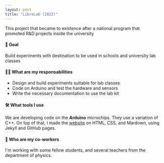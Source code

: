 ```yaml
---
layout: post
title: "LibreLab (2022)"
---
```


This project that became to existence after a national program that promoted R&D projects inside the university

#### 🏁 Goal

Build experiments with destination to be used in schools and university lab classes

#### 👩‍💻 What are my responsabilities

- Design and build experiments suitable for lab classes
- Code on Arduino and test the hardware and sensors
- Write the necessary documentation to use the lab kit

#### 🛠️ What tools I use

We are developing code on the **Arduino** microchips. They use a variation of C++. On top of that, I made the [website](https://librelab.github.io) on HTML, CSS, and Mardown, using Jekyll and GitHub pages.

#### 👥 Who are my co-workers

I'm working with some fellow students, and several teachers from the department of physics.

